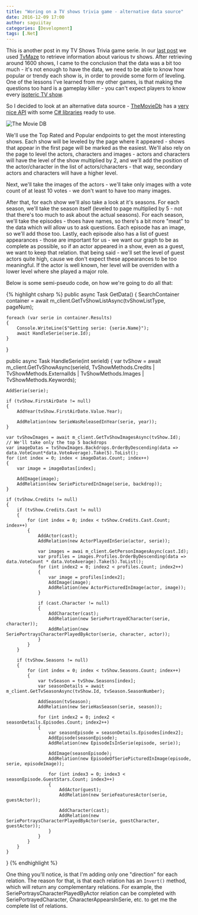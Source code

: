 ```yaml
---
title: "Woring on a TV shows trivia game - alternative data source"
date: 2016-12-09 17:00
author: saguiitay
categories: [Development]
tags: [.Net]
---
```


This is another post in my TV Shows Trivia game serie. In our [last post](http://www.saguiitay.com/2016/11/27/working-on-a-tv-shows-trivia-game/) 
we used [TvMaze](http://www.tvmaze.com/) to retrieve information about various tv shows. After retrieving around 1600 shows, I came
to the conclusion that the data was a bit too much - it's not enough to have the data, we need to be able to know
how popular or trendy each show is, in order to provide some form of leveling. One of the lessons I've learned from
my other games, is that making the questions too hard is a gameplay killer - you can't expect players to know every
[isoteric TV show](http://www.tvmaze.com/shows/250/kirby-buckets).

So I decided to look at an alternative data source - [TheMovieDb](http://www.themoviedb.org) has a [very nice API](https://www.themoviedb.org)
with some [C# libraries](https://www.themoviedb.org/documentation/api/wrappers-libraries) ready to use.

![The Movie DB](../../images/the-movie-database.png)

We'll use the Top Rated and Popular endpoints to get the most interesting shows. Each show will be leveled by the page where it appeared - shows that appear in the first page
will be marked as the easiest. We'll also rely on the page to level the actors, characters and images - actors and characters will have the level of the show 
multiplied by 2, and we'll add the position of the actor/character in the list of actors/characters - that way, secondary actors and characters will have a higher level.

Next, we'll take the images of the actors  - we'll take only images with a vote count of at least 10 votes - we don't want to have too many images.

After that, for each show we'll also take a look at it's seasons. For each season, we'll take the season itself (leveled to page multiplied by 5 - not that 
there's too much to ask about the actual seasons). For each season, we'll take the episodes - thoes have names, so there's a bit more "meat" to the data
which will allow us to ask questions. Each episode has an image, so we'll add those too. Lastly, each episode also has a list of guest appearances - those are
important for us - we want our graph to be as complete as possible, so if an actor appeared in a show, even as a guest, we want to keep that relation. that
being said - we'll set the level of guest actors quite high, cause we don't expect these appearances to be too meaningful. If the actor is well known, her level
will be overriden with a lower level where she played a major role. 

Below is some semi-pseudo code, on how we're going to do all that:

{% highlight csharp %}
public async Task GetData()
{
    SearchContainer<SearchTv> container = await m_client.GetTvShowListAsync(tvShowListType, pageNum);

    foreach (var serie in container.Results)
    {
        Console.WriteLine($"Getting serie: {serie.Name}");
        await HandleSerie(serie.Id);
    }
}

public async Task HandleSerie(int serieId)
{
    var tvShow = await m_client.GetTvShowAsync(serieId, TvShowMethods.Credits | TvShowMethods.ExternalIds | TvShowMethods.Images | TvShowMethods.Keywords);

    AddSerie(serie);

    if (tvShow.FirstAirDate != null)
    {
        AddYear(tvShow.FirstAirDate.Value.Year);

        AddRelation(new SerieWasReleasedInYear(serie, year));
    }

    var tvShowImages = await m_client.GetTvShowImagesAsync(tvShow.Id);
    // We'll take only the top 5 backdrops
    var imageDatas = tvShowImages.Backdrops.OrderByDescending(data => data.VoteCount*data.VoteAverage).Take(5).ToList();
    for (int index = 0; index < imageDatas.Count; index++)
    {
        var image = imageDatas[index];

        AddImage(image);
        AddRelation(new SeriePicturedInImage(serie, backdrop));
    }

    if (tvShow.Credits != null)
    {
        if (tvShow.Credits.Cast != null)
        {
            for (int index = 0; index < tvShow.Credits.Cast.Count; index++)
            {
                AddActor(cast);
                AddRelation(new ActorPlayedInSerie(actor, serie));

                var images = awai m_client.GetPersonImagesAsync(cast.Id);
                var profiles = images.Profiles.OrderByDescending(data => data.VoteCount * data.VoteAverage).Take(5).ToList();
                for (int index2 = 0; index2 < profiles.Count; index2++)
                {
                    var image = profiles[index2];
                    AddImage(image);
                    AddRelation(new ActorPicturedInImage(actor, image));
                }

                if (cast.Character != null)
                {
                    AddCharacter(cast);
                    AddRelation(new SeriePortrayedCharacter(serie, character));
                    AddRelation(new SeriePortraysCharacterPlayedByActor(serie, character, actor));
                }
            }
        }

        if (tvShow.Seasons != null)
        {
            for (int index = 0; index < tvShow.Seasons.Count; index++)
            {
                var tvSeason = tvShow.Seasons[index];
                var seasonDetails = await m_client.GetTvSeasonAsync(tvShow.Id, tvSeason.SeasonNumber);

                AddSeason(tvSeason);
                AddRelation(new SerieHasSeason(serie, season));

                for (int index2 = 0; index2 < seasonDetails.Episodes.Count; index2++)
                {
                    var seasonEpisode = seasonDetails.Episodes[index2];
                    AddEpisode(seasonEpisode);
                    AddRelation(new EpisodeIsInSerie(episode, serie));

                    AddImage(seasonEpisode);
                    AddRelation(new EpisodeOfSeriePicturedInImage(episode, serie, episodeImage));

                    for (int index3 = 0; index3 < seasonEpisode.GuestStars.Count; index3++)
                    {
                        AddActor(guest);
                        AddRelation(new SerieFeaturesActor(serie, guestActor));

                        AddCharacter(cast);
                        AddRelation(new SeriePortraysCharacterPlayedByActor(serie, guestCharacter, guestActor));
                    }
                }
            }
        }
    }
}
{% endhighlight %}

One thing you'll notice, is that I'm adding only one "direction" for each relation. The reason for that,
is that each relation has an `Invert()` method, which will return any complementary relations. For example,
the SeriePortraysCharacterPlayedByActor relation can be completed with SeriePortrayedCharacter, CharacterAppearsInSerie,
etc. to get me the complete list of relations.
